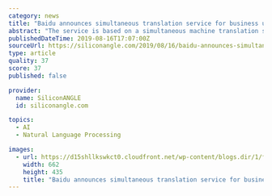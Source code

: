 ```yaml
---
category: news
title: "Baidu announces simultaneous translation service for business users"
abstract: "The service is based on a simultaneous machine translation system called “Simultaneous Translation with Anticipation and Controllable Latency” that Baidu announced last year. The system works ..."
publishedDateTime: 2019-08-16T17:07:00Z
sourceUrl: https://siliconangle.com/2019/08/16/baidu-announces-simultaneous-translation-service-business-users/
type: article
quality: 37
score: 37
published: false

provider:
  name: SiliconANGLE
  id: siliconangle.com

topics:
  - AI
  - Natural Language Processing

images:
  - url: https://d15shllkswkct0.cloudfront.net/wp-content/blogs.dir/1/files/2019/08/39474552481_55d78dfe04_o.jpg
    width: 662
    height: 435
    title: "Baidu announces simultaneous translation service for business users"
---
```

